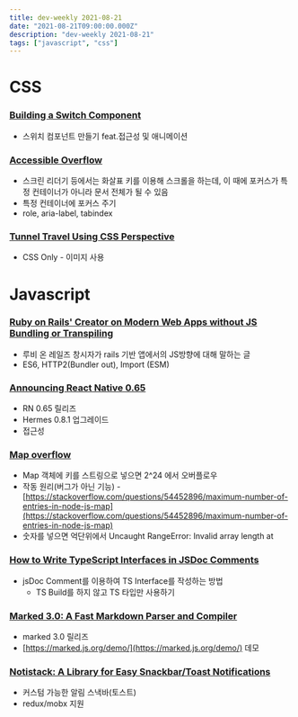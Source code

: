 ```yaml
---
title: dev-weekly 2021-08-21
date: "2021-08-21T09:00:00.000Z"
description: "dev-weekly 2021-08-21"
tags: ["javascript", "css"]
---
```



# CSS

### [Building a Switch Component](https://web.dev/building-a-switch-component)

- 스위치 컴포넌트 만들기 feat.접근성 및 애니메이션

### [Accessible Overflow](https://marcus.io/blog/accessible-overflow)

- 스크린 리더기 등에서는 화살표 키를 이용해 스크롤을 하는데, 이 때에 포커스가 특정 컨테이너가 아니라 문서 전체가 될 수 있음
- 특정 컨테이너에 포커스 주기
- role, aria-label, tabindex

### [Tunnel Travel Using CSS Perspective](https://codepen.io/trangthule/pen/vYmpNYR)

- CSS Only - 이미지 사용

# Javascript

### [Ruby on Rails' Creator on Modern Web Apps without JS Bundling or Transpiling](https://world.hey.com/dhh/modern-web-apps-without-javascript-bundling-or-transpiling-a20f2755)

- 루비 온 레일즈 창시자가 rails 기반 앱에서의 JS방향에 대해 말하는 글
- ES6, HTTP2(Bundler out), Import (ESM)

### [Announcing React Native 0.65](https://reactnative.dev/blog/2021/08/17/version-065)

- RN 0.65 릴리즈
- Hermes 0.8.1 업그레이드
- 접근성

### [Map overflow](https://searchvoidstar.tumblr.com/post/659634228574715904/an-amazing-error-message-if-you-put-more-than-2-24)

- Map 객체에 키를 스트링으로 넣으면 2^24 에서 오버플로우
- 작동 원리(버그가 아닌 기능) - [https://stackoverflow.com/questions/54452896/maximum-number-of-entries-in-node-js-map](https://stackoverflow.com/questions/54452896/maximum-number-of-entries-in-node-js-map)
- 숫자를 넣으면 억단위에서 Uncaught RangeError: Invalid array length at

### [How to Write TypeScript Interfaces in JSDoc Comments](https://goulet.dev/posts/how-to-write-ts-interfaces-in-jsdoc/)

- jsDoc Comment를 이용하여 TS Interface를 작성하는 방법
    - TS Build를 하지 않고 TS 타입만 사용하기

### [Marked 3.0: A Fast Markdown Parser and Compiler](https://github.com/markedjs/marked/releases/tag/v3.0.0)

- marked 3.0 릴리즈
- [https://marked.js.org/demo/](https://marked.js.org/demo/) 데모

### [Notistack: A Library for Easy Snackbar/Toast Notifications](https://github.com/iamhosseindhv/notistack)

- 커스텀 가능한 알림 스낵바(토스트)
- redux/mobx 지원